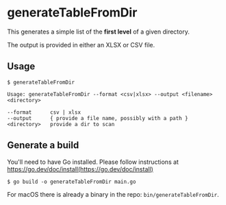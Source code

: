 # generateTableFromDir

This generates a simple list of the **first level** of a given directory.

The output is provided in either an XLSX or CSV file.

## Usage

```
$ generateTableFromDir

Usage: generateTableFromDir --format <csv|xlsx> --output <filename> <directory>

--format      csv | xlsx
--output      { provide a file name, possibly with a path }
<directory>   provide a dir to scan
```

## Generate a build

You'll need to have Go installed. Please follow instructions at https://go.dev/doc/install(https://go.dev/doc/install)

```
$ go build -o generateTableFromDir main.go
```

For macOS there is already a binary in the repo: `bin/generateTableFromDir`.
